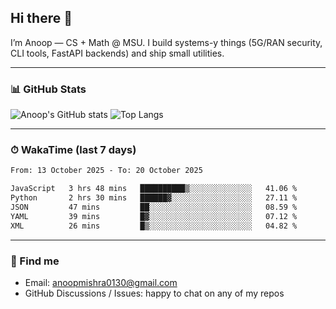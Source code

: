 ## Hi there 👋

I’m Anoop — CS + Math @ MSU. I build systems-y things (5G/RAN security, CLI tools, FastAPI backends) and ship small utilities.

---

### 📊 GitHub Stats
<!-- GitHub Readme Stats -->
![Anoop's GitHub stats](https://github-readme-stats.vercel.app/api?username=Anoop130&show_icons=true&theme=radical&hide_title=true)
![Top Langs](https://github-readme-stats.vercel.app/api/top-langs/?username=Anoop130&layout=compact&theme=radical)

---

### ⏱ WakaTime (last 7 days)
<!--START_SECTION:waka-->

```txt
From: 13 October 2025 - To: 20 October 2025

JavaScript   3 hrs 48 mins   ██████████▒░░░░░░░░░░░░░░   41.06 %
Python       2 hrs 30 mins   ██████▓░░░░░░░░░░░░░░░░░░   27.11 %
JSON         47 mins         ██░░░░░░░░░░░░░░░░░░░░░░░   08.59 %
YAML         39 mins         █▓░░░░░░░░░░░░░░░░░░░░░░░   07.12 %
XML          26 mins         █▒░░░░░░░░░░░░░░░░░░░░░░░   04.82 %
```

<!--END_SECTION:waka-->

---

### 🔗 Find me
- Email: anoopmishra0130@gmail.com
- GitHub Discussions / Issues: happy to chat on any of my repos

